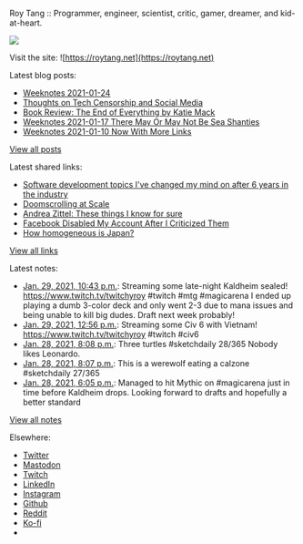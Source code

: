 Roy Tang :: Programmer, engineer, scientist, critic, gamer, dreamer, and kid-at-heart.

![](https://roytang.net/static/img/profile.jpg)

Visit the site: ![https://roytang.net](https://roytang.net)

Latest blog posts:

- [Weeknotes 2021-01-24](https://roytang.net/2021/01/weeknotes-2021-01-24/)
- [Thoughts on Tech Censorship and Social Media](https://roytang.net/2021/01/tech-censorship/)
- [Book Review: The End of Everything by Katie Mack](https://roytang.net/2021/01/end-of-everything/)
- [Weeknotes 2021-01-17 There May Or May Not Be Sea Shanties](https://roytang.net/2021/01/weeknotes-2021-01-17/)
- [Weeknotes 2021-01-10 Now With More Links](https://roytang.net/2021/01/weeknotes-2021-01-10/)

[View all posts](https://roytang.net/blog)

Latest shared links:

- [Software development topics I&#x27;ve changed my mind on after 6 years in the industry](https://roytang.net/2021/01/software-development-topics-ive-changed-my-mind-on-after-6-years-in-the-industry/)
- [Doomscrolling at Scale](https://roytang.net/2021/01/doomscrolling-at-scale/)
- [Andrea Zittel: These things I know for sure](https://roytang.net/2021/01/andrea-zittel-these-things-i-know-for-sure/)
- [Facebook Disabled My Account After I Criticized Them](https://roytang.net/2021/01/facebook-disabled-my-account-after-i-criticized-them/)
- [How homogeneous is Japan?](https://roytang.net/2021/01/how-homogeneous-is-japan/)

[View all links](https://roytang.net/links)

Latest notes:

- [Jan. 29, 2021, 10:43 p.m.](https://roytang.net/2021/01/1355164547842248704/): Streaming some late-night Kaldheim sealed! https://www.twitch.tv/twitchyroy #twitch #mtg #magicarena I ended up playing a dumb 3-color deck and only went 2-3 due to mana issues and being unable to kill big dudes. Draft next week probably!
- [Jan. 29, 2021, 12:56 p.m.](https://roytang.net/2021/01/1355016829169754115/): Streaming some Civ 6 with Vietnam! https://www.twitch.tv/twitchyroy #twitch #civ6
- [Jan. 28, 2021, 8:08 p.m.](https://roytang.net/2021/01/1354763190983290883/): Three turtles #sketchdaily 28/365 Nobody likes Leonardo.
- [Jan. 28, 2021, 8:07 p.m.](https://roytang.net/2021/01/1354763044119699461/): This is a werewolf eating a calzone #sketchdaily 27/365
- [Jan. 28, 2021, 6:05 p.m.](https://roytang.net/2021/01/1354732266262392832/): Managed to hit Mythic on #magicarena just in time before Kaldheim drops. Looking forward to drafts and hopefully a better standard

[View all notes](https://roytang.net/notes)

Elsewhere:

- [Twitter](https://twitter.com/roytang)
- [Mastodon](https://mastodon.technology/@roytang)
- [Twitch](https://twitch.tv/twitchyroy)
- [LinkedIn](https://www.linkedin.com/in/roytang)
- [Instagram](https://instagram.com/roytang0400)
- [Github](https://github.com/roytang)
- [Reddit](https://reddit.com/u/hungryroy)
- [Ko-fi](https://ko-fi.com/roytang)
- [](mailto:hello@roytang.net)